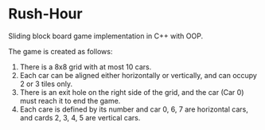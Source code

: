 # Rush-Hour
Sliding block board game implementation in C++ with OOP.

The game is created as follows: 
1. There is a 8x8 grid with at most 10 cars.
2. Each car can be aligned either horizontally or vertically, and can occupy 2 or 3 tiles only.
3. There is an exit hole on the right side of the grid, and the car (Car 0) must reach it to end the game.
4. Each care is defined by its number and car 0, 6, 7 are horizontal cars, and cards 2, 3, 4, 5 are vertical cars.
